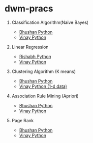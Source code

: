 # dwm-pracs

1. Classification Algorithm(Naive Bayes)
    - [Bhushan Python](https://github.com/bhushan-borole/dwm-pracs/tree/master/naive_bayes)
    - [Vinay Python](https://github.com/vinay-deshmukh/DWM_Codes/blob/master/dwm-naive-bayes/naive_clean.py)
  
2. Linear Regression
    - [Rishabh Python](https://github.com/bhushan-borole/dwm-pracs/blob/master/linear_regression.py)
    - [Vinay Python](https://github.com/vinay-deshmukh/DWM_Codes/blob/master/dwm-linear-regression/lin_reg.py)

3. Clustering Algorithm (K means)
    - [Bhushan Python](https://github.com/bhushan-borole/dwm-pracs/blob/master/clustering/kmeans_clustering.py)
    - [Vinay Python (1-d data)](https://github.com/vinay-deshmukh/DWM_Codes/blob/master/dwm-kmeans/kmeans_new.py)

4. Association Rule Mining (Apriori)
   - [Bhushan Python](https://github.com/bhushan-borole/dwm-pracs/blob/master/apriori.py)
   - [Vinay Python](https://github.com/vinay-deshmukh/DWM_Codes/blob/master/dwm-apriori-algorithm/apriori_new.py)

5. Page Rank
   - [Bhushan Python](https://github.com/bhushan-borole/dwm-pracs/blob/master/pagerank.py)
   - [Vinay Python](https://github.com/vinay-deshmukh/DWM_Codes/blob/master/dwm-page-rank/page_rank.py)
